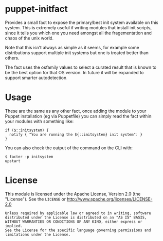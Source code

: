 # puppet-initfact

Provides a small fact to expose the primary/best init system available on this
system. This is extremely useful if writing modules that install init scripts,
since it tells you which one you need amongst all the fragementation and chaos
of the unix world.

Note that this isn't always as simple as it seems, for example some
distributions support multiple init systems but one is treated better than
others.

The fact uses the osfamily values to select a curated result that is known to
be the best option for that OS version. In future it will be expanded to support
smarter autodetection.


# Usage

These are the same as any other fact, once adding the module to your Puppet
installation (eg via Puppetfile) you can simply read the fact within your
modules with something like:

    if ($::initsystem) {
      notify { "You are running the ${::initsystem} init system": }
    }

You can also check the output of the command on the CLI with:

    $ facter -p initsystem
    upstart


# License

This module is licensed under the Apache License, Version 2.0 (the "License").
See the `LICENSE` or http://www.apache.org/licenses/LICENSE-2.0

    Unless required by applicable law or agreed to in writing, software
    distributed under the License is distributed on an "AS IS" BASIS,
    WITHOUT WARRANTIES OR CONDITIONS OF ANY KIND, either express or implied.
    See the License for the specific language governing permissions and
    limitations under the License.
